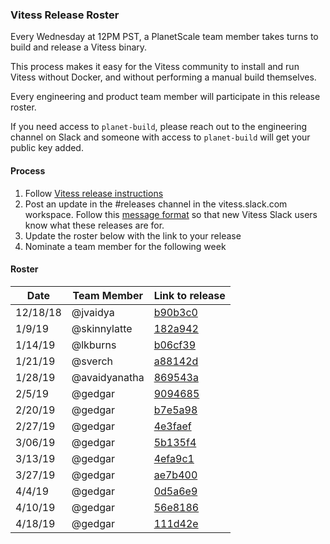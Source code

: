 ### Vitess Release Roster

Every Wednesday at 12PM PST, a PlanetScale team member takes turns to build and release a Vitess binary.

This process makes it easy for the Vitess community to install and run Vitess without Docker, and without performing a manual build themselves.

Every engineering and product team member will participate in this release roster.

If you need access to `planet-build`, please reach out to the engineering channel on Slack and someone with access to `planet-build` will get your public key added. 

#### Process

1. Follow [Vitess release instructions](vitess-release-instructions.md)
2. Post an update in the #releases channel in the vitess.slack.com workspace. Follow this [message format](https://vitess.slack.com/archives/C0PQY0PTK/p1547500981410100) so that new Vitess Slack users know what these releases are for.
3. Update the roster below with the link to your release
4. Nominate a team member for the following week 

#### Roster

| Date     | Team Member   | Link to release	|
| -------- | ------------- | --------------------- |
| 12/18/18 | @jvaidya      | [b90b3c0](https://github.com/planetscale/vitess-releases/releases/tag/b90b3c0) |
| 1/9/19   | @skinnylatte  | [182a942](https://github.com/planetscale/vitess-releases/releases/tag/182a942) |
| 1/14/19  | @lkburns 	   | [b06cf39](https://github.com/planetscale/vitess-releases/releases/tag/b06cf39) |
| 1/21/19  | @sverch       | [a88142d](https://github.com/planetscale/vitess-releases/releases/tag/a88142d) |
| 1/28/19  | @avaidyanatha | [869543a](https://github.com/planetscale/vitess-releases/releases/tag/869543a) |
| 2/5/19   | @gedgar       | [9094685](https://github.com/planetscale/vitess-releases/releases/tag/9094685) |
| 2/20/19  | @gedgar       | [b7e5a98](https://github.com/planetscale/vitess-releases/releases/tag/b7e5a98) |
| 2/27/19  | @gedgar       | [4e3faef](https://github.com/planetscale/vitess-releases/releases/tag/4e3faef) |
| 3/06/19  | @gedgar       | [5b135f4](https://github.com/planetscale/vitess-releases/releases/tag/5b135f4) |
| 3/13/19  | @gedgar       | [4efa9c1](https://github.com/planetscale/vitess-releases/releases/tag/4efa9c1) |
| 3/27/19  | @gedgar       | [ae7b400](https://github.com/planetscale/vitess-releases/releases/tag/ae7b400) |
| 4/4/19   | @gedgar       | [0d5a6e9](https://github.com/planetscale/vitess-releases/releases/tag/0d5a6e9) |
| 4/10/19  | @gedgar       | [56e8186](https://github.com/planetscale/vitess-releases/releases/tag/56e8186) |
| 4/18/19  | @gedgar       | [111d42e](https://github.com/planetscale/vitess-releases/releases/tag/111d42e) |
